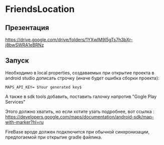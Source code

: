 # FriendsLocation

## Презентация
https://drive.google.com/drive/folders/1YXwlM9l5gTs7h3bXr-j8bwSWRA1eBRNz

## Запуск
Необходимо в local properties, создаваемых при открытие проекта в android studio дописать строчку (иначе будет ошибка сборки проекта):

```MAPS_API_KEY= $Your generated key$```

А также в sdk tools добавить, поставить галочку напротив "Gogle Play Services"

Этого должно хватить, но если хотите узать подробнее, вот ссылка : https://developers.google.com/maps/documentation/android-sdk/map-with-marker?hl=ru

FireBase вроде должен подключится при обычной синхронизации, предлогаемой при открытие gradle файлика.
